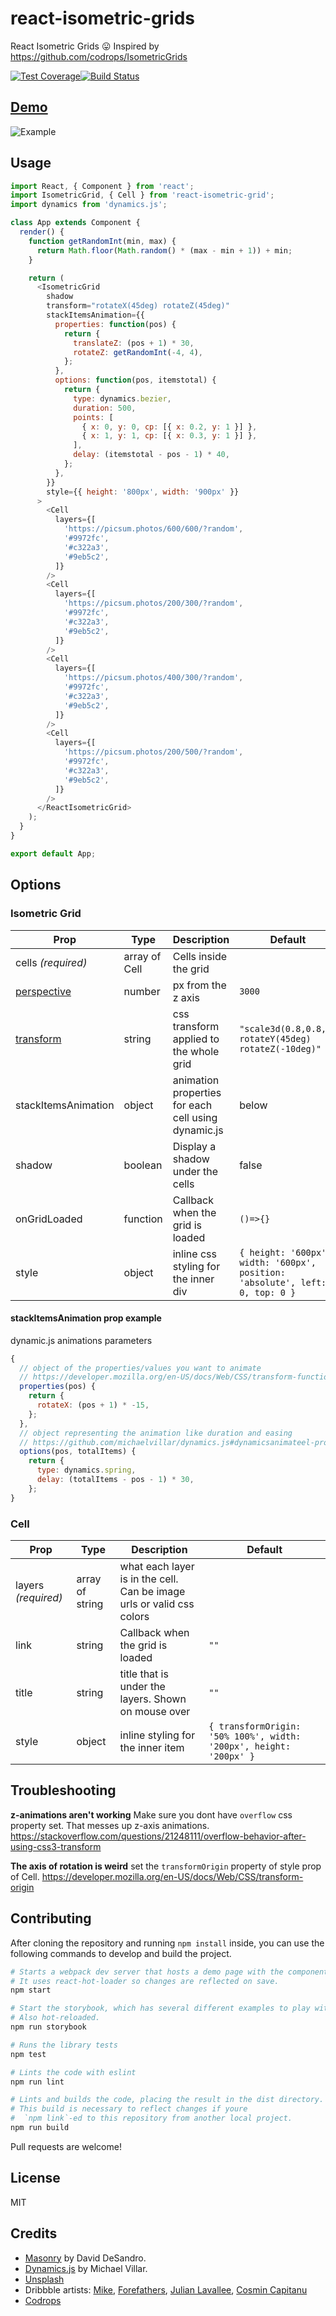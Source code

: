 # react-isometric-grids

React Isometric Grids :stuck_out_tongue: Inspired by https://github.com/codrops/IsometricGrids

[![Test Coverage](https://api.codeclimate.com/v1/badges/23aa36958fab6bfee77a/test_coverage)](https://codeclimate.com/github/wuweiweiwu/react-isometric-grid/test_coverage)[![Build Status](https://travis-ci.org/wuweiweiwu/react-isometric-grid.svg?branch=master)](https://travis-ci.org/wuweiweiwu/react-isometric-grid)

## [Demo](http://weiweiwu.me/react-isometric-grid)

![Example](https://media.giphy.com/media/l4pTkeY0fDzNwhMzK/giphy.gif)

## Usage

```javascript
import React, { Component } from 'react';
import IsometricGrid, { Cell } from 'react-isometric-grid';
import dynamics from 'dynamics.js';

class App extends Component {
  render() {
    function getRandomInt(min, max) {
      return Math.floor(Math.random() * (max - min + 1)) + min;
    }

    return (
      <IsometricGrid
        shadow
        transform="rotateX(45deg) rotateZ(45deg)"
        stackItemsAnimation={{
          properties: function(pos) {
            return {
              translateZ: (pos + 1) * 30,
              rotateZ: getRandomInt(-4, 4),
            };
          },
          options: function(pos, itemstotal) {
            return {
              type: dynamics.bezier,
              duration: 500,
              points: [
                { x: 0, y: 0, cp: [{ x: 0.2, y: 1 }] },
                { x: 1, y: 1, cp: [{ x: 0.3, y: 1 }] },
              ],
              delay: (itemstotal - pos - 1) * 40,
            };
          },
        }}
        style={{ height: '800px', width: '900px' }}
      >
        <Cell
          layers={[
            'https://picsum.photos/600/600/?random',
            '#9972fc',
            '#c322a3',
            '#9eb5c2',
          ]}
        />
        <Cell
          layers={[
            'https://picsum.photos/200/300/?random',
            '#9972fc',
            '#c322a3',
            '#9eb5c2',
          ]}
        />
        <Cell
          layers={[
            'https://picsum.photos/400/300/?random',
            '#9972fc',
            '#c322a3',
            '#9eb5c2',
          ]}
        />
        <Cell
          layers={[
            'https://picsum.photos/200/500/?random',
            '#9972fc',
            '#c322a3',
            '#9eb5c2',
          ]}
        />
      </ReactIsometricGrid>
    );
  }
}

export default App;
```

## Options

### Isometric Grid

| Prop                                                                        | Type          | Description                                         | Default                                                                      |
| --------------------------------------------------------------------------- | ------------- | --------------------------------------------------- | ---------------------------------------------------------------------------- |
| cells _(required)_                                                          | array of Cell | Cells inside the grid                               |                                                                              |
| [perspective](https://developer.mozilla.org/en-US/docs/Web/CSS/perspective) | number        | px from the z axis                                  | `3000`                                                                       |
| [transform](https://www.w3schools.com/cssref/css3_pr_transform.asp)         | string        | css transform applied to the whole grid             | `"scale3d(0.8,0.8,1) rotateY(45deg) rotateZ(-10deg)"`                        |
| stackItemsAnimation                                                         | object        | animation properties for each cell using dynamic.js | below                                                                        |
| shadow                                                                      | boolean       | Display a shadow under the cells                    | false                                                                        |
| onGridLoaded                                                                | function      | Callback when the grid is loaded                    | `()=>{}`                                                                     |
| style                                                                       | object        | inline css styling for the inner div                | `{ height: '600px', width: '600px', position: 'absolute', left: 0, top: 0 }` |

#### stackItemsAnimation prop example

dynamic.js animations parameters

```javascript
{
  // object of the properties/values you want to animate
  // https://developer.mozilla.org/en-US/docs/Web/CSS/transform-function
  properties(pos) {
    return {
      rotateX: (pos + 1) * -15,
    };
  },
  // object representing the animation like duration and easing
  // https://github.com/michaelvillar/dynamics.js#dynamicsanimateel-properties-options
  options(pos, totalItems) {
    return {
      type: dynamics.spring,
      delay: (totalItems - pos - 1) * 30,
    };
}
```

### Cell

| Prop                | Type            | Description                                                                 | Default                                                            |
| ------------------- | --------------- | --------------------------------------------------------------------------- | ------------------------------------------------------------------ |
| layers _(required)_ | array of string | what each layer is in the cell. <br/> Can be image urls or valid css colors |                                                                    |
| link                | string          | Callback when the grid is loaded                                            | `""`                                                               |
| title               | string          | title that is under the layers. Shown on mouse over                         | `""`                                                               |
| style               | object          | inline styling for the inner item                                           | `{ transformOrigin: '50% 100%', width: '200px', height: '200px' }` |

## Troubleshooting

**z-animations aren't working** Make sure you dont have `overflow` css property set. That messes up z-axis animations. https://stackoverflow.com/questions/21248111/overflow-behavior-after-using-css3-transform

**The axis of rotation is weird** set the `transformOrigin` property of style prop of Cell. https://developer.mozilla.org/en-US/docs/Web/CSS/transform-origin

## Contributing

After cloning the repository and running `npm install` inside, you can use the following commands to develop and build the project.

```sh
# Starts a webpack dev server that hosts a demo page with the component.
# It uses react-hot-loader so changes are reflected on save.
npm start

# Start the storybook, which has several different examples to play with.
# Also hot-reloaded.
npm run storybook

# Runs the library tests
npm test

# Lints the code with eslint
npm run lint

# Lints and builds the code, placing the result in the dist directory.
# This build is necessary to reflect changes if youre
#  `npm link`-ed to this repository from another local project.
npm run build
```

Pull requests are welcome!

## License

MIT

## Credits

* [Masonry](http://masonry.desandro.com/) by David DeSandro.
* [Dynamics.js](http://dynamicsjs.com/) by Michael Villar.
* [Unsplash](http://unsplash.com)
* Dribbble artists: [Mike](https://dribbble.com/creativemints), [Forefathers](https://dribbble.com/forefathers), [Julian Lavallee](https://dribbble.com/JulienLavallee), [Cosmin Capitanu](https://dribbble.com/Radium)
* [Codrops](http://www.codrops.com)
